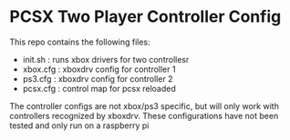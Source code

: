 # PCSX Two Player Controller Config

This repo contains the following files:
* init.sh : runs xbox drivers for two controllesr
* xbox.cfg : xboxdrv config for controller 1
* ps3.cfg : xboxdrv config for controller 2
* pcsx.cfg : control map for pcsx reloaded

The controller configs are not xbox/ps3 specific, but will only work with controllers recognized by xboxdrv. These configurations have not been tested and only run on a raspberry pi

